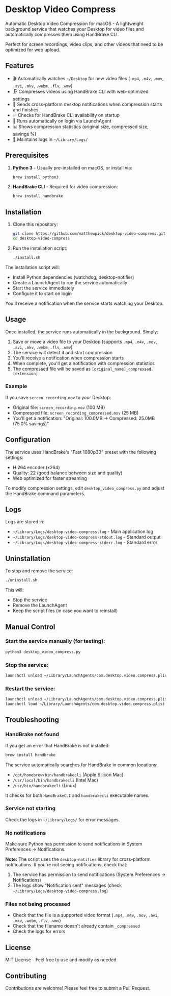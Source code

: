 # Desktop Video Compress

Automatic Desktop Video Compression for macOS - A lightweight background service that watches your Desktop for video files and automatically compresses them using HandBrake CLI.

Perfect for screen recordings, video clips, and other videos that need to be optimized for web upload.

## Features

- 🎬 Automatically watches `~/Desktop` for new video files (`.mp4`, `.m4v`, `.mov`, `.avi`, `.mkv`, `.webm`, `.flv`, `.wmv`)
- 🗜️ Compresses videos using HandBrake CLI with web-optimized settings
- 🔔 Sends cross-platform desktop notifications when compression starts and finishes
- ✅ Checks for HandBrake CLI availability on startup
- 🚀 Runs automatically on login via LaunchAgent
- 📊 Shows compression statistics (original size, compressed size, savings %)
- 📝 Maintains logs in `~/Library/Logs/`

## Prerequisites

1. **Python 3** - Usually pre-installed on macOS, or install via:
   ```bash
   brew install python3
   ```

2. **HandBrake CLI** - Required for video compression:
   ```bash
   brew install handbrake
   ```

## Installation

1. Clone this repository:
   ```bash
   git clone https://github.com/matthewpick/desktop-video-compress.git
   cd desktop-video-compress
   ```

2. Run the installation script:
   ```bash
   ./install.sh
   ```

The installation script will:
- Install Python dependencies (watchdog, desktop-notifier)
- Create a LaunchAgent to run the service automatically
- Start the service immediately
- Configure it to start on login

You'll receive a notification when the service starts watching your Desktop.

## Usage

Once installed, the service runs automatically in the background. Simply:

1. Save or move a video file to your Desktop (supports `.mp4`, `.m4v`, `.mov`, `.avi`, `.mkv`, `.webm`, `.flv`, `.wmv`)
2. The service will detect it and start compression
3. You'll receive a notification when compression starts
4. When complete, you'll get a notification with compression statistics
5. The compressed file will be saved as `[original_name]_compressed.[extension]`

### Example

If you save `screen_recording.mov` to your Desktop:
- Original file: `screen_recording.mov` (100 MB)
- Compressed file: `screen_recording_compressed.mov` (25 MB)
- You'll get a notification: "Original: 100.0MB → Compressed: 25.0MB (75.0% savings)"

## Configuration

The service uses HandBrake's "Fast 1080p30" preset with the following settings:
- H.264 encoder (x264)
- Quality: 22 (good balance between size and quality)
- Web optimized for faster streaming

To modify compression settings, edit `desktop_video_compress.py` and adjust the HandBrake command parameters.

## Logs

Logs are stored in:
- `~/Library/Logs/desktop-video-compress.log` - Main application log
- `~/Library/Logs/desktop-video-compress-stdout.log` - Standard output
- `~/Library/Logs/desktop-video-compress-stderr.log` - Standard error

## Uninstallation

To stop and remove the service:

```bash
./uninstall.sh
```

This will:
- Stop the service
- Remove the LaunchAgent
- Keep the script files (in case you want to reinstall)

## Manual Control

### Start the service manually (for testing):
```bash
python3 desktop_video_compress.py
```

### Stop the service:
```bash
launchctl unload ~/Library/LaunchAgents/com.desktop.video.compress.plist
```

### Restart the service:
```bash
launchctl unload ~/Library/LaunchAgents/com.desktop.video.compress.plist
launchctl load ~/Library/LaunchAgents/com.desktop.video.compress.plist
```

## Troubleshooting

### HandBrake not found
If you get an error that HandBrake is not installed:
```bash
brew install handbrake
```

The service automatically searches for HandBrake in common locations:
- `/opt/homebrew/bin/handbrakecli` (Apple Silicon Mac)
- `/usr/local/bin/handbrakecli` (Intel Mac)
- `/usr/bin/handbrakecli` (Linux)

It checks for both `HandBrakeCLI` and `handbrakecli` executable names.

### Service not starting
Check the logs in `~/Library/Logs/` for error messages.

### No notifications
Make sure Python has permission to send notifications in System Preferences → Notifications.

**Note:** The script uses the `desktop-notifier` library for cross-platform notifications. If you're not seeing notifications, check that:
1. The service has permission to send notifications (System Preferences → Notifications)
2. The logs show "Notification sent" messages (check `~/Library/Logs/desktop-video-compress.log`)

### Files not being processed
- Check that the file is a supported video format (`.mp4`, `.m4v`, `.mov`, `.avi`, `.mkv`, `.webm`, `.flv`, `.wmv`)
- Check that the filename doesn't already contain `_compressed`
- Check the logs for errors

## License

MIT License - Feel free to use and modify as needed.

## Contributing

Contributions are welcome! Please feel free to submit a Pull Request.
